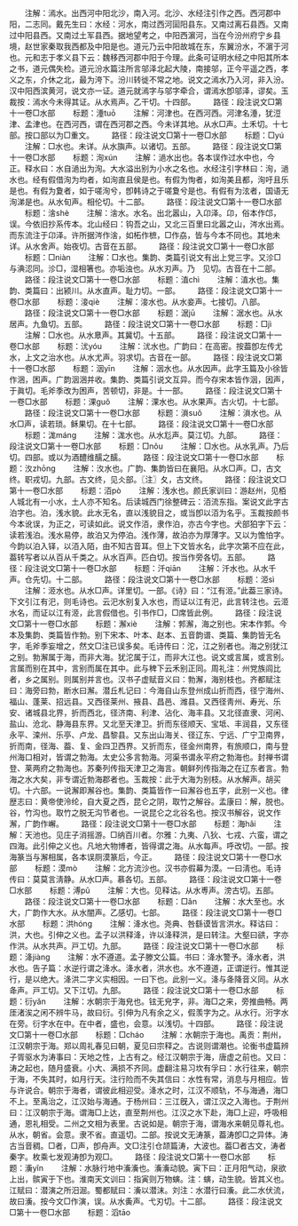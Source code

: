 <!-- { "loadSidebar": true } -->
　　注解：漹水。出西河中阳北沙，南入河。北沙、水经注引作之西。西河郡中阳，二志同。戴先生曰：水经：河水，南过西河圁阳县东。又南过离石县西。又南过中阳县西。又南过土军县西。据地望考之，中阳西濵河，当在今汾州府宁乡县境，赵世家秦取我西都及中阳是也。道元乃云中阳故城在东，东翼汾水，不濵于河也。元和志于孝义县下云：魏移西河郡中阳于今理。此条可证明水经之中阳其所本之书，道元偶失检。道元汾水篇注所言邬泽北起大陵，南接邬，正今平遥之西，孝义之东，介休之北，最为洿下。汾川转徙不常之地。说文之漹水乃入河，非入汾。汉中阳西滨黄河，说文亦一证。道元就漹字与邬字牵合，谓漹水卽邬泽，谬矣。玉裁按：漹水今未得其证。从水焉声。乙干切。十四部。
　　路径：段注说文□第十一卷□水部
　　标题：涶tuō
　　注解：河津也。在西河西。河津名涶，犹浢津、孟津也。在西河西，谓在西河郡之西。今未详其地。从水□声。土禾切。十七部。按口部以为□重文。
　　路径：段注说文□第十一卷□水部
　　标题：□yú
　　注解：□水也。未详。从水旟声。以诸切。五部。
　　路径：段注说文□第十一卷□水部
　　标题：洵xún
　　注解：濄水出也。各本误作过水中也，今正。释水曰：水自濄出为洵。大水溢出别为小水之名也。水经注引字林曰：洵，濄水也。经有假借洵为均者，如洵直且侯是也。有假为恂者，如洵美且都，洵吁且乐是也。有假为夐者，如于嗟洵兮，卽韩诗之于嗟夐兮是也。有假有为泫者，国语无洵涕是也。从水旬声。相伦切。十二部。
　　路径：段注说文□第十一卷□水部
　　标题：涻shè
　　注解：涻水。水名。出北嚣山，入卬泽。卬，俗本作邙，误。今依旧抄系传本。北山经曰：钩吾之山，又北三百里曰北嚣之山，涔水出焉。而东流注于卬泽。许所据涔作涻，如柘作樜，□作劦，皆与今本不同也。其地未详。从水舍声。始夜切。古音在五部。
　　路径：段注说文□第十一卷□水部
　　标题：□niàn
　　注解：□水也。集韵、类篇引说文有出上党三字。又沴□与淟涊同。沴□，湿相箸也。亦垢浊也。从水刃声。乃　见切。古音在十二部。
　　路径：段注说文□第十一卷□水部
　　标题：淔chì
　　注解：淔水也。集韵、类篇曰：出颍川。从水直声。耻力切。一部。
　　路径：段注说文□第十一卷□水部
　　标题：淁qiè
　　注解：淁水也。从水妾声。七接切。八部。
　　路径：段注说文□第十一卷□水部
　　标题：涺jū
　　注解：涺水也。从水居声。九鱼切。五部。
　　路径：段注说文□第十一卷□水部
　　标题：□jì
　　注解：□水也。从水臮声。其冀切。十五部。
　　路径：段注说文□第十一卷□水部
　　标题：沋yóu
　　注解：沋水也。广韵曰：在高密。按葢卽左传尤水，上文之治水也。从水尤声。羽求切。古音在一部。
　　路径：段注说文□第十一卷□水部
　　标题：洇yīn
　　注解：洇水也。从水因声。此字玉篇及小徐皆作涃，困声。广韵洇涃并收。集韵、类篇引说文互异。而今存宋本皆作洇，因声，于眞切。毛斧季改为困声，苦顿切，非是。十一部。
　　路径：段注说文□第十一卷□水部
　　标题：淉ɡuǒ
　　注解：淉水也。从水果声。古火切。十七部。
　　路径：段注说文□第十一卷□水部
　　标题：溑suǒ
　　注解：溑水也。从水□声，读若琐。稣果切。在十七部。
　　路径：段注说文□第十一卷□水部
　　标题：浝mánɡ
　　注解：浝水也。从水尨声。莫江切。九部。
　　路径：段注说文□第十一卷□水部
　　标题：□nǒu
　　注解：□水也。从水乳声。乃后切。四部。或以为酒醴维醹之醹。
　　路径：段注说文□第十一卷□水部
　　标题：汷zhōnɡ
　　注解：汷水也。广韵、集韵皆曰在襄阳。从水□声。□，古文终。职戎切。九部。古文终，见仌部。〖注〗夂，古文终。
　　路径：段注说文□第十一卷□水部
　　标题：洦pò
　　注解：浅水也。颜氏家训曰：游赵州，见栢人城北有一小水，土人亦不知名。后读城西门徐整碑云：洦流东指。案说文此字古泊字也。泊，浅水貌。此水无名，直以浅貌目之，或当卽以洦为名乎。玉裁按颜书今本讹误，为正之，可读如此。说文作洦，隶作泊，亦古今字也。犬部狛字下云：读若浅泊。浅水易停，故泊又为停泊。浅作薄，故泊亦为厚薄字。又以为憺怕字。今韵以泊入铎，以洦入陌，由不知古音耳。但上下文皆水名，此字次第不应在此，葢转写者以从百从千类之。从水百声。匹白切。按当作旁各切。五部。
　　路径：段注说文□第十一卷□水部
　　标题：汘qiān
　　注解：汘水也。从水千声。仓先切。十二部。
　　路径：段注说文□第十一卷□水部
　　标题：洍sì
　　注解：洍水也。从水□声。详里切。一部。《诗》曰：“江有洍。”此葢三家诗。下文引江有汜，则毛诗也。云汜水别复入水也，而证以江有汜，此言转注也。云洍水名，而证以江有洍，此言假借也。引书作□，□席皆此例。
　　路径：段注说文□第十一卷□水部
　　标题：澥xiè
　　注解：郣澥，海之别也。宋本作郣。今本及集韵、类篇皆作勃。别下宋本、叶本、赵本、五音韵谱、类篇、集韵皆无名字，毛斧季妄增之，然文□注已误多矣。毛诗传曰：沱，江之别者也。海之别犹江之别。勃澥属于海，而非大海。犹沱属于江，而非大江也。说文或言属，或言别。言属而别在其中，言别而属在其中。此与稗下云禾别正同。周礼注：州党族闾比者，乡之属别。则属别并言也。汉书子虚赋音义曰：勃澥，海别枝也。齐都赋注曰：海旁曰勃，断水曰澥。潜丘札记曰：今海自山东登州成山折而西，径宁海州、福山、蓬莱、招远县。又西径莱州、掖县、昌邑、潍县。又西径靑州、寿光、乐安、诸城县北界，折而西北，径济南、利津、沾化、海丰县。又北径直隶、河闲、盐山、沧北、静海县东界。又北至天津卫。折而东径顺天、宝坻、丰润县，又东径永平、滦州、乐亭、卢龙、昌黎县。又东出山海关、径辽东、宁远、广宁卫南界，折而南，径海、葢、复、金四卫西界。又折而东，径金州南界，有旅顺口，南与登州海口相对，皆谓之勃海。太史公多言勃海。河渠书谓永平府之勃海也。封禅书谓登、莱两府之勃海也。苏秦列传指天津卫之海言。朝鲜列传指海之在辽东者言。勃海之水大矣，非专谓近勃海郡者也。玉裁按：此于大海为别枝。从水解声。胡买切。十六部。一说澥即澥谷也。集韵、类篇皆作一曰澥谷也五字，此别一义也。律歴志曰：黄帝使泠纶，自大夏之西，昆仑之阴，取竹之解谷。孟康曰：解，脱也。谷，竹沟也。取竹之脱无沟节者也。一说昆仑之北谷名也。按汉书解谷，说文作澥，广韵作嶰。
　　路径：段注说文□第十一卷□水部
　　标题：海hǎi
　　注解：天池也。见庄子消摇游。□纳百川者。尔雅：九夷、八狄、七戎、六蛮，谓之四海。此引伸之义也。凡地大物博者，皆得谓之海。从水每声。呼改切。一部。按海篆当与澥相属，各本误厕漠篆后，今正。
　　路径：段注说文□第十一卷□水部
　　标题：漠mò
　　注解：北方流沙也。汉书亦假幕为漠。一曰淸也。毛诗传曰：莫莫言淸静。从水□声。慕各切。五部。
　　路径：段注说文□第十一卷□水部
　　标题：溥pǔ
　　注解：大也。见释诂。从水尃声。滂古切。五部。
　　路径：段注说文□第十一卷□水部
　　标题：□ǎn
　　注解：水大至也。水大，广韵作大水。从水闇声。乙感切。七部。
　　路径：段注说文□第十一卷□水部
　　标题：洪hónɡ
　　注解：洚水也。尧典、咎繇谟皆言洪水。释诂曰：洪，大也。引伸之义也。孟子以洪释洚，许以洚释洪，是曰转注。大壑曰谼，字亦作洪。从水共声。戸工切。九部。
　　路径：段注说文□第十一卷□水部
　　标题：洚jiànɡ
　　注解：水不遵道。孟子滕文公篇。书曰：洚水警予。洚水者，洪水也。告子篇：水逆行谓之洚水。洚水者，洪水也。水不遵道，正谓逆行。惟其逆行，是以绝大。洚洪二字义实相因。一曰下也。此别一义。洚与夅降音义同。从水夅声。戸工切。又下江切。九部。
　　路径：段注说文□第十一卷□水部
　　标题：衍yǎn
　　注解：水朝宗于海皃也。铉无皃字，非。海□之来，旁推曲畅。两厓渚涘之闲不辨牛马，故曰衍。引伸为凡有余之义，假羡字为之。从水行。洐字水在旁。衍字水在中。在中者，盛也，会意。以浅切。十四部。
　　路径：段注说文□第十一卷□水部
　　标题：□cháo
　　注解：水朝宗于海也。禹贡：荆州，江汉朝宗于海。郑以周礼春见曰朝，夏见曰宗释之。古说则谓潮也。论衡书虚篇辨子胥驱水为涛事曰：天地之性，上古有之。经江汉朝宗于海，唐虚之前也。又曰：涛之起也，随月盛衰。小大、满损不齐同。虚翻注易习坎有孚曰：水行往来，朝宗于海，不失其时，如月行天。注行险而不失其信曰：水性有常，消息与月相应。皆与许说合。朝宗于海者，谓彼此相迎受。洚水之时，江汉不顺轨，不与海通，海□不上。至禹治之，江汉始与海通。于杨州曰：三江旣入，谓江汉之入海也。于荆州曰：江汉朝宗于海。谓海□上达，直至荆州也。江汉之水下赴，海□上迎，呼吸相通，恩礼相受。二州之文相为表里。古说如是。朝宗于海，谓海水来朝见尊礼也。从水，朝省。会意。隶不省。直遥切。二部。按说文无涛篆，葢涛卽□之异体。涛古当音稠。□者，□声，卽舟声。文□注引仓颉篇涛，大波也。葢□者古文，涛者秦字。枚乘七发观涛卽为观□。
　　路径：段注说文□第十一卷□水部
　　标题：濥yǐn
　　注解：水脉行地中濥濥也。濥濥动貌。寅下曰：正月阳气动，泉欲上出，髌寅于下也。淮南天文训曰：指寅则万物螾。注：螾，动生貌。皆其义也。江赋曰：潜演之所汨淈。蜀都赋曰：濥以潜沫。刘注：水潜行曰濥。此二水伏流，故曰濥。按今文□作演，误。从水夤声。弋刃切。十二部。
　　路径：段注说文□第十一卷□水部
　　标题：滔tāo
